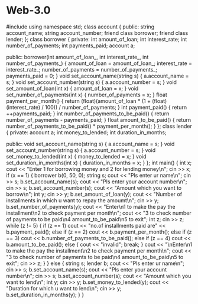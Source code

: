 # Web-3.0
#include <iostream>
using namespace std;
class account
{
public:
    string account_name;
    string account_number;
    friend class borrower;
    friend class lender;
};
class borrower
{
private:
    int amount_of_loan;
    int interest_rate;
    int number_of_payments;
    int payments_paid;
    account a;

public:
    borrower(int amount_of_loan_, int interest_rate_, int number_of_payments_)
    {
        amount_of_loan = amount_of_loan_;
        interest_rate = interest_rate_;
        number_of_payments = number_of_payments_;
        payments_paid = 0;
    }
    void set_account_name(string s)
    {
        a.account_name = s;
    }
    void set_account_number(string s)
    {
        a.account_number = s;
    }
    void set_amount_of_loan(int x)
    {
        amount_of_loan = x;
    }
    void set_number_of_payments(int x)
    {
        number_of_payments = x;
    }
    float payment_per_month()
    {
        return (float)(amount_of_loan * (1 + (float)(interest_rate) / 100)) / number_of_payments;
    }
    int payment_paid()
    {
        return ++payments_paid;
    }
    int number_of_payments_to_be_paid()
    {
        return number_of_payments - payments_paid;
    }
    float amount_to_be_paid()
    {
        return number_of_payments_to_be_paid() * payment_per_month();
    }
};
class lender
{
private:
    account a;
    int money_to_lended;
    int duration_in_months;

public:
    void set_account_name(string s)
    {
        a.account_name = s;
    }
    void set_account_number(string s)
    {
        a.account_number = s;
    }
    void set_money_to_lended(int x)
    {
        money_to_lended = x;
    }
    void set_duration_in_months(int x)
    {
        duration_in_months = x;
    }
};
int main()
{
    int x;
    cout << "Enter 1 for borrowing money and 2 for lending money\n";
    cin >> x;
    if (x == 1)
    {
        borrower b(0, 50, 0);
        string s;
        cout << "Pls enter ur name\n";
        cin >> s;
        b.set_account_name(s);
        cout << "Pls enter your account number\n";
        cin >> s;
        b.set_account_number(s);
        cout << "Amount which you want to borrow\n";
        int y;
        cin >> y;
        b.set_amount_of_loan(y);
        cout << "Number of installments in which u want to repay the amoumt\n";
        cin >> y;
        b.set_number_of_payments(y);
        cout << "Enter\n1 to make the pay the installment\n2 to check payment per month\n";
        cout << "3 to check number of payments to be paid\n4 amount_to_be_paid\n5 to exit";
        int z;
        cin >> z;
        while (z != 5)
        {
            if (z == 1)
                cout << "no.of installments paid are" << b.payment_paid();
            else if (z == 2)
                cout << b.payment_per_month();
            else if (z == 3)
                cout << b.number_of_payments_to_be_paid();
            else if (z == 4)
                cout << b.amount_to_be_paid();
            else
            {
                cout << "invalid";
                break;
            }
            cout << "\nEnter\n1 to make the pay the installment\n2 to check payment per month\n";
            cout << "3 to check number of payments to be paid\n4 amount_to_be_paid\n5 to exit";
            cin >> z;
        }
    }
    else
    {
        string s;
        lender b;
        cout << "Pls enter ur name\n";
        cin >> s;
        b.set_account_name(s);
        cout << "Pls enter your account number\n";
        cin >> s;
        b.set_account_number(s);
        cout << "Amount which you want to lend\n";
        int y;
        cin >> y;
        b.set_money_to_lended(y);
        cout << "Duration for which u want to lend\n";
        cin >> y;
        b.set_duration_in_months(y);
    }
}

